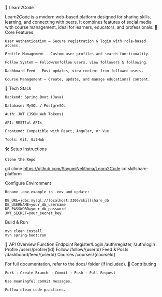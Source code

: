 🚀 Learn2Code

Learn2Code is a modern web-based platform designed for sharing skills, learning, and connecting with peers. It combines features of social media with course management, ideal for learners, educators, and professionals.
🔑 Core Features

    User Authentication – Secure registration & login with role-based access.

    Profile Management – Custom user profiles and search functionality.

    Follow System – Follow/unfollow users, view followers & following.

    Dashboard Feed – Post updates, view content from followed users.

    Course Management – Create, update, and manage educational content.

🧰 Tech Stack

    Backend: Spring Boot (Java)

    Database: MySQL / PostgreSQL

    Auth: JWT (JSON Web Tokens)

    API: RESTful APIs

    Frontend: Compatible with React, Angular, or Vue

    Tools: Git, GitHub

🛠️ Setup Instructions

    Clone the Repo

git clone https://github.com/SayumiNelithma/Learn2Code
cd skillshare-platform

Configure Environment

    Rename .env.example to .env and update:

    DB_URL=jdbc:mysql://localhost:3306/skillshare_db
    DB_USERNAME=your_db_username
    DB_PASSWORD=your_db_password
    JWT_SECRET=your_secret_key

Build & Run

    mvn clean install
    mvn spring-boot:run

🔌 API Overview
Function	Endpoint
Register/Login	/auth/register, /auth/login
Profile	/users/profile/{id}
Follow	/follow/{userId}
Feed & Posts	/dashboard/feed/{userId}
Courses	/courses/{courseId}

For full documentation, refer to the docs/ folder (if included).
🤝 Contributing

    Fork → Create Branch → Commit → Push → Pull Request

    Use meaningful commit messages.

    Follow clean code practices.

